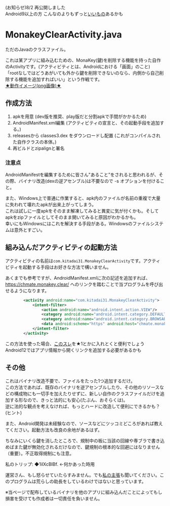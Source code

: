 (お知らせ)8/2 再公開しました  
Android9以上の方 こんなのよりもずっと[いいもの](https://egg.5ch.net/test/read.cgi/android/1655208810/504-n)あるかも

# MonakeyClearActivity.java
ただのJavaのクラスファイル。

これは某アプリに組み込むための、MonaKey(鍵)を削除する機能を持った自作のActivityです。(アクティビティとは、Androidにおける「画面」のこと)  
「rootなしではどうあがいても外から鍵を削除できないのなら、内側から自己削除する機能を追加すればいい」という作戦です。  
[★動作イメージ(png画像)★](https://user-images.githubusercontent.com/90122968/183068963-abf71e3c-4b16-43e6-b9f4-616e92564b03.png)

## 作成方法
1. apkを用意 (dev版を推奨、play版だと分割apkで手間がかかるため)
1. AndroidManifest.xml編集 (アクティビティの宣言と、その起動手段を追加する。)
1. releasesから classes3.dex をダウンロードし配置 (これがコンパイルされた自作クラスの本体。)
1. 再ビルドとzipalignと署名

### 注意点
AndroidManifestを編集するために皆さん"あること"をされると思われるが、その際、バイナリ改造(dexの逆アセンブル)は不要なので -s オプションを付けること。

また、Windows上で普通に作業すると、apk内のファイルが名前の重複で大量に失われて壊れたapkが出来上がってしまう。  
これは試しに一度apkをそのまま解凍してみると異変に気が付くかも。そしてapkをzipファイルとしてそのまま開いてみると原因がわかるかも。  
幸いにもWindowsにはこれを解決する手段がある。Windowsのファイルシステムは意外とすごい。

## 組み込んだアクティビティの起動方法
アクティビティの名前は`com.kitadai31.MonakeyClearActivity`です。アクティビティを起動する手段はお好きな方法で構いません。

あくまでも参考ですが、AndroidManifest.xmlに次の記述を追加すれば、https://chmate.monakey.clear/ へのリンクを踏むことで当プログラムを呼び出せるようになります。
```xml
        <activity android:name="com.kitadai31.MonakeyClearActivity">
            <intent-filter>
                <action android:name="android.intent.action.VIEW"/>
                <category android:name="android.intent.category.DEFAULT"/>
                <category android:name="android.intent.category.BROWSABLE"/>
                <data android:scheme="https" android:host="chmate.monakey.clear"/>
            </intent-filter>
        </activity>
```
この方法を使った場合、[このスレ](https://eagle.5ch.net/test/read.cgi/livejupiter/1655380588/)を★1とかに入れとくと便利でしょう  
Android12ではアプリ情報から開くリンクを追加する必要があるかも

## その他
これはバイナリ改造不要で、ファイルをたった1つ追加するだけ。  
この方法であれば、既存のバイナリを逆アセンブルしたり、その他のリソースなどの構成物にも一切手を加えたりせずに、新しい自作のクラスファイルだけを追加する形なので、きっと法的にも安心(たぶん、おそらくは)。  
逆に法的な観点を考えなければ、もっとハードに改造して便利にできるかも？(ヒント)

また、Android開発は未経験なので、ソースなどにツッコミどころがあれば教えてください。起動方法も改良の余地があるはず。  

ちなみにいくら鍵を消したところで、規制中の板に当該の回線や専ブラで書き込めばまた鍵が無効化されるだけなので、鍵規制の根本的な回避にはなりません（重要）。不正取得規制にも注意。

私のトリップ: ◆1iIXcBIBf. ←何かあった時用

運営さん、もし怒らせていたらすみません。でも[私の主張](https://github.com/kitadai31/monakey-remover/blob/main/myclaim.md)も聞いてください。このプログラムは荒らしの助長をしているわけではないと思っています。

※当ページで配布しているバイナリを他のアプリに組み込んだことによってもし損害を受けても作成者は一切責任を負いません。
